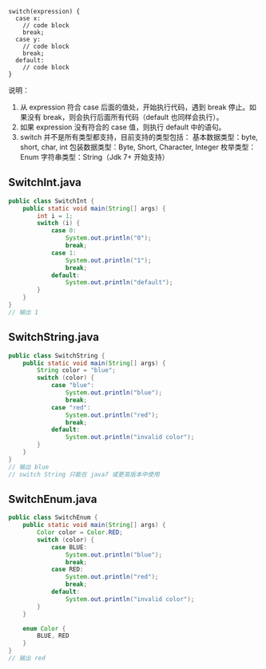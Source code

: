 
```
switch(expression) {
  case x:
    // code block
    break;
  case y:
    // code block
    break;
  default:
    // code block
}
```

说明：

1. 从 expression 符合 case 后面的值处，开始执行代码，遇到 break 停止。如果没有 break，则会执行后面所有代码（default 也同样会执行）。
2. 如果 expression 没有符合的 case 值，则执行 default 中的语句。
3. switch 并不是所有类型都支持，目前支持的类型包括：
   基本数据类型：byte, short, char, int
   包装数据类型：Byte, Short, Character, Integer
   枚举类型：Enum
   字符串类型：String（Jdk 7+ 开始支持）

## SwitchInt.java

```java
public class SwitchInt {
    public static void main(String[] args) {
        int i = 1;
        switch (i) {
            case 0:
                System.out.println("0");
                break;
            case 1:
                System.out.println("1");
                break;
            default:
                System.out.println("default");
        }
    }
}
// 输出 1
```

## SwitchString.java

```java
public class SwitchString {
    public static void main(String[] args) {
        String color = "blue";
        switch (color) {
            case "blue":
                System.out.println("blue");
                break;
            case "red":
                System.out.println("red");
                break;
            default:
                System.out.println("invalid color");
        }
    }
}
// 输出 blue
// switch String 只能在 java7 或更高版本中使用
```

## SwitchEnum.java

```java
public class SwitchEnum {
    public static void main(String[] args) {
        Color color = Color.RED;
        switch (color) {
            case BLUE:
                System.out.println("blue");
                break;
            case RED:
                System.out.println("red");
                break;
            default:
                System.out.println("invalid color");
        }
    }

    enum Color {
        BLUE, RED
    }
}
// 输出 red
```

